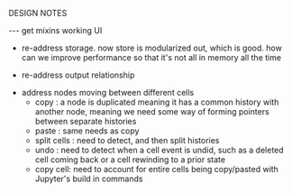 DESIGN NOTES

--- get mixins working UI

- re-address storage. now store is modularized out, which is good. how can we improve performance so that it's not all in memory all the time

* re-address output relationship

- address nodes moving between different cells
  - copy : a node is duplicated meaning it has a common history with another node, meaning we need some way of forming pointers between separate histories
  - paste : same needs as copy
  - split cells : need to detect, and then split histories
  - undo : need to detect when a cell event is undid, such as a deleted cell coming back or a cell rewinding to a prior state
  - copy cell: need to account for entire cells being copy/pasted with Jupyter's build in commands
